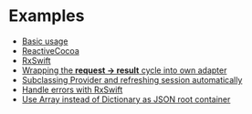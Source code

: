 Examples
========

* [Basic usage](Basic.md)
* [ReactiveCocoa](ReactiveCocoa.md)
* [RxSwift](RxSwift.md)
* [Wrapping the **request -> result** cycle into own adapter](WrappingInAdapter.md)
* [Subclassing Provider and refreshing session automatically](SubclassingProvider.md)
* [Handle errors with RxSwift](RxSwiftErrorHandling.md)
* [Use Array instead of Dictionary as JSON root container](ArrayAsRootContainer.md)

